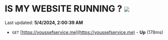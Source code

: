 # IS MY WEBSITE RUNNING ? [![](https://img.shields.io/static/v1?label=Sponsor&message=%E2%9D%A4&logo=GitHub&color=%23fe8e86)](https://github.com/sponsors/<username>)

Last updated: **5/4/2024, 2:00:39 AM**

- `GET` [https://youssefservice.me](https://youssefservice.me) - **Up** (178ms)
